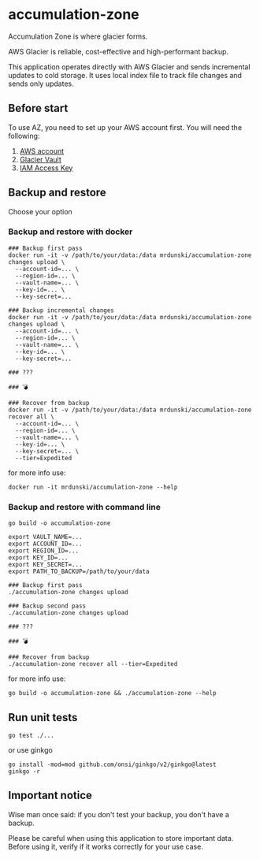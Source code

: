 # accumulation-zone

Accumulation Zone is where glacier forms.

AWS Glacier is reliable, cost-effective and high-performant backup.

This application operates directly with AWS Glacier and sends incremental updates to cold storage. It uses local index file to track file changes and sends only updates.

## Before start

To use AZ, you need to set up your AWS account first. You will need the following:
1. [AWS account](https://aws.amazon.com/premiumsupport/knowledge-center/create-and-activate-aws-account/)
2. [Glacier Vault](https://docs.aws.amazon.com/amazonglacier/latest/dev/getting-started-create-vault.html)
3. [IAM Access Key](https://aws.amazon.com/premiumsupport/knowledge-center/create-access-key/)

## Backup and restore

Choose your option

### Backup and restore with docker

```shell
### Backup first pass
docker run -it -v /path/to/your/data:/data mrdunski/accumulation-zone changes upload \
  --account-id=... \
  --region-id=... \
  --vault-name=... \
  --key-id=... \
  --key-secret=...

### Backup incremental changes
docker run -it -v /path/to/your/data:/data mrdunski/accumulation-zone changes upload \
  --account-id=... \
  --region-id=... \
  --vault-name=... \
  --key-id=... \
  --key-secret=...

### ???

### 💣

### Recover from backup
docker run -it -v /path/to/your/data:/data mrdunski/accumulation-zone recover all \
  --account-id=... \
  --region-id=... \
  --vault-name=... \
  --key-id=... \
  --key-secret=... \
  --tier=Expedited
```

for more info use:

```shell
docker run -it mrdunski/accumulation-zone --help
```

### Backup and restore with command line

```shell
go build -o accumulation-zone

export VAULT_NAME=...
export ACCOUNT_ID=...
export REGION_ID=...
export KEY_ID=...
export KEY_SECRET=...
export PATH_TO_BACKUP=/path/to/your/data

### Backup first pass
./accumulation-zone changes upload

### Backup second pass
./accumulation-zone changes upload

### ???

### 💣

### Recover from backup
./accumulation-zone recover all --tier=Expedited
```

for more info use:

```shell
go build -o accumulation-zone && ./accumulation-zone --help
```

## Run unit tests

```shell
go test ./...
```

or use ginkgo

```shell
go install -mod=mod github.com/onsi/ginkgo/v2/ginkgo@latest
ginkgo -r
```

## Important notice

Wise man once said: if you don't test your backup, you don't have a backup.

Please be careful when using this application to store important data. 
Before using it, verify if it works correctly for your use case.